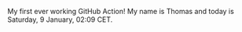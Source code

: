 My first ever working GitHub Action!
My name is Thomas and today is Saturday, 9 January, 02:09 CET. 
